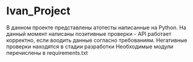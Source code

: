 # Ivan_Project
В данном проекте представлены атотесты написанные на Python. 
На данный момент написаны позитивные проверки - API работает корректно, если воодить данные согласно требованиям.
Негативные проверки находятся в стадии разработки
Необходимые модули перечислены в requirements.txt
